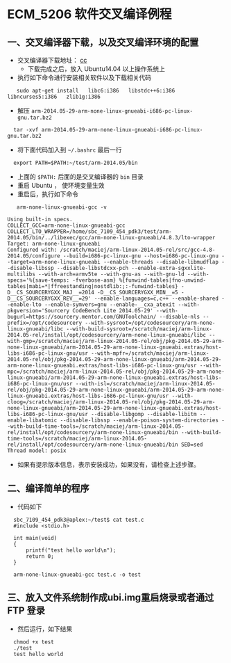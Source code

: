 # ECM_5206 软件交叉编译例程

## 一、交叉编译器下载，以及交叉编译环境的配置
* 交叉编译器下载地址：
  [cc](https://pan.baidu.com/s/1mgyYfos?errno=0&errmsg=Auth%20Login%20Sucess&&bduss=&ssnerror=0&traceid=)
  * 下载完成之后，放入 Ubuntu14.04 以上操作系统上
* 执行如下命令进行安装相关软件以及下载相关代码
````shell
   sudo apt-get install   libc6:i386   libstdc++6:i386   libncurses5:i386   zlib1g:i386
````
* 解压 `arm-2014.05-29-arm-none-linux-gnueabi-i686-pc-linux-gnu.tar.bz2`
```shell
  tar -xvf arm-2014.05-29-arm-none-linux-gnueabi-i686-pc-linux-gnu.tar.bz2
```
* 将下面代码加入到 `~/.bashrc` 最后一行
```shell
  export PATH=$PATH:~/test/arm-2014.05/bin
```
  * 上面的 `$PATH:` 后面的是交叉编译器的 `bin` 目录
* 重启 Ubuntu ， 使环境变量生效
* 重启后，执行如下命令
```shell
   arm-none-linux-gnueabi-gcc -v
```
```shell
Using built-in specs.
COLLECT_GCC=arm-none-linux-gnueabi-gcc
COLLECT_LTO_WRAPPER=/home/sbc_7109_454_pdk3/test/arm-2014.05/bin/../libexec/gcc/arm-none-linux-gnueabi/4.8.3/lto-wrapper
Target: arm-none-linux-gnueabi
Configured with: /scratch/maciej/arm-linux-2014.05-rel/src/gcc-4.8-2014.05/configure --build=i686-pc-linux-gnu --host=i686-pc-linux-gnu --target=arm-none-linux-gnueabi --enable-threads --disable-libmudflap --disable-libssp --disable-libstdcxx-pch --enable-extra-sgxxlite-multilibs --with-arch=armv5te --with-gnu-as --with-gnu-ld --with-specs='%{save-temps: -fverbose-asm} %{funwind-tables|fno-unwind-tables|mabi=*|ffreestanding|nostdlib:;:-funwind-tables} -D__CS_SOURCERYGXX_MAJ__=2014 -D__CS_SOURCERYGXX_MIN__=5 -D__CS_SOURCERYGXX_REV__=29' --enable-languages=c,c++ --enable-shared --enable-lto --enable-symvers=gnu --enable-__cxa_atexit --with-pkgversion='Sourcery CodeBench Lite 2014.05-29' --with-bugurl=https://sourcery.mentor.com/GNUToolchain/ --disable-nls --prefix=/opt/codesourcery --with-sysroot=/opt/codesourcery/arm-none-linux-gnueabi/libc --with-build-sysroot=/scratch/maciej/arm-linux-2014.05-rel/install/opt/codesourcery/arm-none-linux-gnueabi/libc --with-gmp=/scratch/maciej/arm-linux-2014.05-rel/obj/pkg-2014.05-29-arm-none-linux-gnueabi/arm-2014.05-29-arm-none-linux-gnueabi.extras/host-libs-i686-pc-linux-gnu/usr --with-mpfr=/scratch/maciej/arm-linux-2014.05-rel/obj/pkg-2014.05-29-arm-none-linux-gnueabi/arm-2014.05-29-arm-none-linux-gnueabi.extras/host-libs-i686-pc-linux-gnu/usr --with-mpc=/scratch/maciej/arm-linux-2014.05-rel/obj/pkg-2014.05-29-arm-none-linux-gnueabi/arm-2014.05-29-arm-none-linux-gnueabi.extras/host-libs-i686-pc-linux-gnu/usr --with-isl=/scratch/maciej/arm-linux-2014.05-rel/obj/pkg-2014.05-29-arm-none-linux-gnueabi/arm-2014.05-29-arm-none-linux-gnueabi.extras/host-libs-i686-pc-linux-gnu/usr --with-cloog=/scratch/maciej/arm-linux-2014.05-rel/obj/pkg-2014.05-29-arm-none-linux-gnueabi/arm-2014.05-29-arm-none-linux-gnueabi.extras/host-libs-i686-pc-linux-gnu/usr --disable-libgomp --disable-libitm --enable-libatomic --disable-libssp --enable-poison-system-directories --with-build-time-tools=/scratch/maciej/arm-linux-2014.05-rel/install/opt/codesourcery/arm-none-linux-gnueabi/bin --with-build-time-tools=/scratch/maciej/arm-linux-2014.05-rel/install/opt/codesourcery/arm-none-linux-gnueabi/bin SED=sed
Thread model: posix
```
  * 如果有提示版本信息，表示安装成功，如果没有，请检查上述步骤。

## 二、编译简单的程序
* 代码如下
```shell
  sbc_7109_454_pdk3@aplex:~/test$ cat test.c
  #include <stdio.h>

  int main(void)
  {
      printf("test hello world\n");
      return 0;
  }
```
```shell
  arm-none-linux-gnueabi-gcc test.c -o test
```

## 三、放入文件系统制作成ubi.img重启烧录或者通过 FTP 登录
* 然后运行，如下结果
```shell
  chmod +x test
  ./test
  test hello world
```
